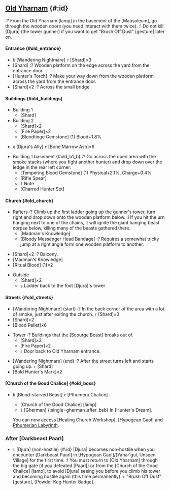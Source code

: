 ## [Old Yharnam](@) {#:id}
:? From the Old Yharnam [lamp] in the basement of the [Mausoleum], go through the wooden doors (you need interact with them twice).
:! Do not kill [Djura] (the tower gunner) if you want to get "Brush Off Dust" [gesture] later on.

#### Entrance {#old_entrance}
- `k` [Wandering Nightmare]
  `r` [Shard]×3
- [Shard]
  :? Wooden platform on the edge across the yard from the entrance door.
- [Hunter's Torch]
  :? Make your way down from the wooden platform across the yard from the entrance door.
- [Shard]×2
  :? Across the small bridge
  
#### Buildings {#old_buildings}
* Building 1
  - [Shard]
* Building 2
  - [Shard]×2
  - [Fire Paper]×2
  - [Bloodtinge Gemstone] (1)
    Blood+1.8%
- `e` [Djura's Ally]
  `r` [Bone Marrow Ash]×6
* Building 1 basement {#old_b1_b}
  :? Go across the open area with the smoke stacks (where you fight another hunter) and drop down over the ledge in the rear left corner.
  - [Tempering Blood Gemstone] (1)
    Physical+2.1%, Charge+0.4%
  - [Rifle Spear]
  - `l` Note
  - [Charred Hunter Set]

#### Church {#old_church}
* Rafters
  :? Climb up the first ladder going up the gunner's tower, turn right and drop down onto the wooden platform below.
  :i If you hit the urn hanging next to one of the chains, it will ignite the giant hanging beast corpse below, killing many of the beasts gathered there.
  - [Madman's Knowledge]
  - [Bloody Messenger Head Bandage]
    :? Requires a somewhat tricky jump at a right angle form one wooden platform to another.
- [Shard]×2
  :? Balcony.
- [Madman's Knowledge]
- [Ritual Blood] (1)×2

* Outside
  - [Shard]×2
  - `s` Ladder back to the foot [Djura]'s tower

#### Streets {#old_streets}
- [Wandering Nightmare] (start)
  :? In the back corner of the area with a lot of smoke, just after exiting the church.
  `r` [Shard]×3
- [Shard]×2
- [Blood Pellet]×6
* Tower
  :? Buildings that the [Scourge Beast] breaks out of.
  - [Shard]×2
  - [Fire Paper]×2
  - `s` Door back to Old Yharnam entrance.
- [Wandering Nightmare] (end)
  :? After the street turns left and starts going up.
  `r` [Shard]
- [Bold Hunter's Mark]×2

#### [Church of the Good Chalice] {#old_boss}
- `b` [Blood-starved Beast]
  `r` [Pthumeru Chalice]
  - [Church of the Good Chalice] [lamp]
  - `l` [Gherman] {:single=gherman_after_bsb}
    In [Hunter's Dream].

  You can now access [Healing Church Workshop], [Hypogean Gaol] and [Pthumerian Labyrinth](pthumeru).

### After [Darkbeast Paarl]
- `t` [Djura] (non-hostile) {#:id}
  [Djura] becomes non-hostile when you encounter [Darkbeast Paarl] in [Hypogean Gaol]/[Yahar'gul, Unseen Village] for the first time.
  :! You must return to [Old Yharnam] through the big gate (if you defeated [Paarl]) or from the [Church of the Good Chalice] [lamp], to avoid [Djura] seeing you before you climb his tower and becoming hostile again (this time permanently).
  `r` "Brush Off Dust" [gesture], [Powder Keg Hunter Badge].